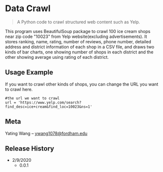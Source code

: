 # Data Crawl
> A Python code to crawl structured web content such as Yelp.

This program uses BeautifulSoup package to crawl 100 ice cream shops near zip code "10023" from Yelp website(excluding advertisements). It stores ranking, name, rating, number of reviews, phone number, detailed address and district information of each shop in a CSV file, and draws two kinds of bar charts, one showing number of shops in each district and the other showing average using rating of each district.

## Usage Example
If you want to crawl other kinds of shops, you can change the URL you want to crawl here.
```
#the url we want to crawl
url = 'https://www.yelp.com/search?find_desc=ice+cream&find_loc=10023&ns=1'
```

## Meta
Yating Wang – ywang1078@fordham.edu

## Release History
* 2/9/2020
    * 0.0.1
